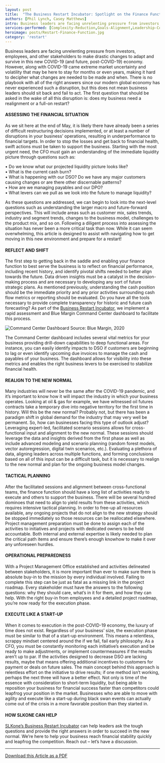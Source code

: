 ```yaml
---
layout: post
title:  "The Business Restart Incubator: Spotlight on the Finance Function"
authors: [Phil Lynch, Casey Matthews]
intro: Business leaders are facing unrelenting pressure from investors, employees, and other stakeholders to make drastic changes to adapt and survive in this new COVID-19 (and future, post-COVID-19) economy. However, along with COVID-19 came extreme market uncertainty and volatility that may be here to stay for months or even years, making it hard to decipher what changes are needed to be made and when. There is no playbook with all of the right answers since our modern global economy has never experienced such a disruption, but this does not mean business leaders should sit back and fail to act. The first question that should be asked in the wake of all this disruption is: does my business need a realignment or a full-on restart? 
services-performed: [Complexity-Reduction,Goals-Alignment,Leadership-Coaching-and-Leadership-Facilitation,Organizational-Design-and-Alignment]
heroimage: posts/Restart-Finance-Function.jpg
category: 'restart'
---
```


Business leaders are facing unrelenting pressure from investors, employees, and other stakeholders to make drastic changes to adapt and survive in this new COVID-19 (and future, post-COVID-19) economy. However, along with COVID-19 came extreme market uncertainty and volatility that may be here to stay for months or even years, making it hard to decipher what changes are needed to be made and when. There is no playbook with all of the right answers since our modern global economy has never experienced such a disruption, but this does not mean business leaders should sit back and fail to act. The first question that should be asked in the wake of all this disruption is: does my business need a realignment or a full-on restart? 

#### ASSESSING THE FINANCIAL SITUATION

As we sit here at the end of May, it is likely there have already been a series of difficult restructuring decisions implemented, or at least a number of disruptions in your business’ operations, resulting in underperformance to financial targets. In order to stop the losses and get back to financial health, swift actions must be taken to support the business. Starting with the most urgent need, the CFO must gain an understanding of the immediate liquidity picture through questions such as: 

•	Do we know what our projected liquidity picture looks like?<br>
•	What is the current cash burn?<br>
•	What is happening with our DSO? Do we have any major customers causing changes or are there other discernable patterns? <br>
•	How are we managing payables and our DPO?<br>
•	What levers can we pull as we look into the future to manage liquidity?<br>

As these questions are addressed, we can begin to look into the next-level questions such as understanding the larger macro and future-forward perspectives. This will include areas such as customer mix, sales trends, industry and segment trends, changes to the business model, challenges to the product mix, and so on. Following a diligent process into assessing the situation has never been a more critical task than now. While it can seem overwhelming, this article is designed to assist with navigating how to get moving in this new environment and prepare for a restart! 

#### REFLECT AND SHIFT

The first step to getting back in the saddle and enabling your finance function to best serve the business is to reflect on financial performance, including recent history, and identify pivotal shifts needed to better align towards the future. Data driven insights must be a catalyst in the decision-making process and are necessary to developing any sort of future strategic plans. As mentioned previously, understanding the cash position should be the immediate priority and any prior activities surrounding cash flow metrics or reporting should be evaluated. Do you have all the tools necessary to provide complete transparency for historic and future cash forecasting? As part of the <a href="https://slkone.com/restart/">Business Restart Incubator</a>, we implement a rapid assessment and Blue Margin Command Center dashboard to facilitate this process. 

<img src="https://slkone.com/images/Command-Center.jpg" alt="Command Center Dashboard">
Source: Blue Margin, 2020

The Command Center dashboard includes several vital metrics for your business providing drill-down capabilities to deep functional areas. For instance, you can easily identify impacts to DSO if customers are beginning to lag or even identify upcoming due invoices to manage the cash and payables of your business. The dashboard allows for visibility into these metrics and enables the right business levers to be exercised to stabilize financial health. 

#### REALIGN TO THE NEW NORMAL

Many industries will never be the same after the COVID-19 pandemic, and it’s important to know how it will impact the industry in which your business operates. Looking at oil & gas for example, we have witnessed oil futures contracts take a temporary dive into negative territory for the first time in history. Will this be the new normal? Probably not, but there has been a paradigm shift in global demand for the industry that may very well be permanent. So, how can businesses facing this type of outlook adjust? Leveraging expert-led, facilitated scenario sessions allows for cross-functional input and alignment to the new normal. These sessions should leverage the data and insights derived from the first phase as well as include advanced modeling and scenario planning (random forest models, vector autoregression, digital twin scenarios, etc.). Evaluating a plethora of data, aligning leaders across multiple functions, and forming conclusions based on all of this input can be a difficult task, but it is necessary to realign to the new normal and plan for the ongoing business model changes.

####  TACTICAL PLANNING

After the facilitated sessions and alignment between cross-functional teams, the finance function should have a long list of activities ready to execute and others to support the business. There will be several hundred dominoes that need to align to yield results from these activities, which requires intensive tactical planning. In order to free-up all resources available, any ongoing projects that do not align to the new strategy should be stopped immediately so those resources can be reallocated elsewhere. Project management preparation must be done to assign each of the activities to initiatives and projects with dedicated owners to be held accountable. Both internal and external expertise is likely needed to plan the critical path items and ensure there’s enough knowhow to make it over any unforeseen hurdles.

#### OPERATIONAL PREPAREDNESS

With a Project Management Office established and activities delineated between stakeholders, it is more important than ever to make sure there is absolute buy-in to the mission by every individual involved. Failing to complete this step can be just as fatal as a missing link in the project roadmap. Every stakeholder must have the answers to the following questions: why they should care, what’s in it for them, and how they can help. With the right buy-in from employees and a detailed project roadmap, you’re now ready for the execution phase.

#### EXECUTE LIKE A START-UP

When it comes to execution in the post-COVID-19 economy, the luxury of time does not exist. Regardless of your business’ size, the execution phase must be similar to that of a start-up environment. This means a relentless, scrappy mindset centered around the if we fail, fail early philosophy. As a CFO, you must be constantly monitoring each initiative’s execution and be ready to make adjustments, or implement countermeasures if the results aren’t up to par. If the activities designed to decrease DSO are lacking results, maybe that means offering additional incentives to customers for payment or deals on future sales. The main concept behind this approach is relentless effort on the initiative to drive results; if one method isn’t working, perhaps the next three will have a better effect. Not only is time of the essence with consideration to short-term liquidity, but being able to reposition your business for financial success faster than competitors could leapfrog your position in the market. Businesses who are able to move with agility and execute like a start-up during black swan events can actually come out of the crisis in a more favorable position than they started in. 

#### HOW SLKONE CAN HELP

<a href="https://slkone.com/restart/">SLKone’s Business Restart Incubator</a> can help leaders ask the tough questions and provide the right answers in order to succeed in the new normal. We’re here to help your business reach financial stability quickly and leapfrog the competition. Reach out – let’s have a discussion.


___

<a href="https://slkone.com/files/SLKone_Article_Business-Restart-Incubator_Finance-Function_2020.pdf" class="btn-filled">Download this Article as a PDF</a>
